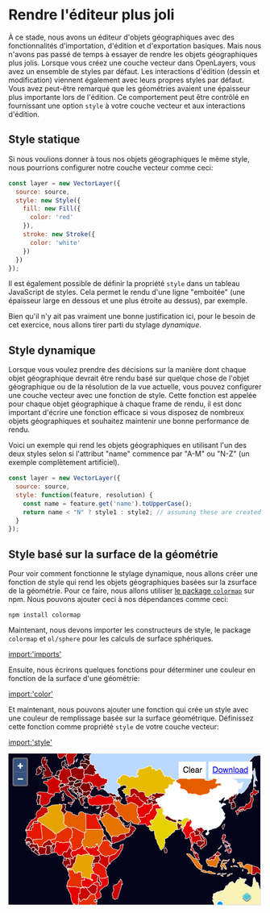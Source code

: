 # Rendre l'éditeur plus joli

À ce stade, nous avons un éditeur d'objets géographiques avec des fonctionnalités d'importation, d'édition et d'exportation basiques. Mais nous n'avons pas passé de temps à essayer de rendre les objets géographiques plus jolis. Lorsque vous créez une couche vecteur dans OpenLayers, vous avez un ensemble de styles par défaut. Les interactions d'édition (dessin et modification) viennent également avec leurs propres styles par défaut. Vous avez peut-être remarqué que les géométries avaient une épaisseur plus importante lors de l'édition. Ce comportement peut être contrôlé en fournissant une option `style` à votre couche vecteur et aux interactions d'édition.

## Style statique

Si nous voulions donner à tous nos objets géographiques le même style, nous pourrions configurer notre couche vecteur comme ceci:

```js
const layer = new VectorLayer({
  source: source,
  style: new Style({
    fill: new Fill({
      color: 'red'
    }),
    stroke: new Stroke({
      color: 'white'
    })
  })
});
```

Il est également possible de définir la propriété `style` dans un tableau JavaScript de styles. Cela permet le rendu d'une ligne "emboitée" (une épaisseur large en dessous et une plus étroite au dessus), par exemple.

Bien qu'il n'y ait pas vraiment une bonne justification ici, pour le besoin de cet exercice, nous allons tirer parti du stylage *dynamique*.

## Style dynamique

Lorsque vous voulez prendre des décisions sur la manière dont chaque objet géographique devrait être rendu basé sur quelque chose de l'objet géographique ou de la résolution de la vue actuelle, vous pouvez configurer une couche vecteur avec une fonction de style. Cette fonction est appelée pour chaque objet géographique à chaque frame de rendu, il est donc important d'écrire une fonction efficace si vous disposez de nombreux objets géographiques et souhaitez maintenir une bonne performance de rendu.

Voici un exemple qui rend les objets géographiques en utilisant l'un des deux styles selon si l'attribut "name" commence par "A-M" ou "N-Z" (un exemple complètement artificiel).

```js
const layer = new VectorLayer({
  source: source,
  style: function(feature, resolution) {
    const name = feature.get('name').toUpperCase();
    return name < "N" ? style1 : style2; // assuming these are created elsewhere
  }
});
```

## Style basé sur la surface de la géométrie

Pour voir comment fonctionne le stylage dynamique, nous allons créer une fonction de style qui rend les objets géographiques basées sur la zsurface de la géométrie. Pour ce faire, nous allons utiliser [le package `colormap`](https://www.npmjs.com/package/colormap) sur npm. Nous pouvons ajouter ceci à nos dépendances comme ceci:

    npm install colormap

Maintenant, nous devons importer les constructeurs de style, le package `colormap` et `ol/sphere` pour les calculs de surface sphériques.

[import:'imports'](../../../src/en/examples/vector/style.js)

Ensuite, nous écrirons quelques fonctions pour déterminer une couleur en fonction de la surface d'une géométrie:

[import:'color'](../../../src/en/examples/vector/style.js)

Et maintenant, nous pouvons ajouter une fonction qui crée un style avec une couleur de remplissage basée sur la surface géométrique. Définissez cette fonction comme propriété `style` de votre couche vecteur:

[import:'style'](../../../src/en/examples/vector/style.js)

![Objets géographiques coloriés par surface](style.png)
